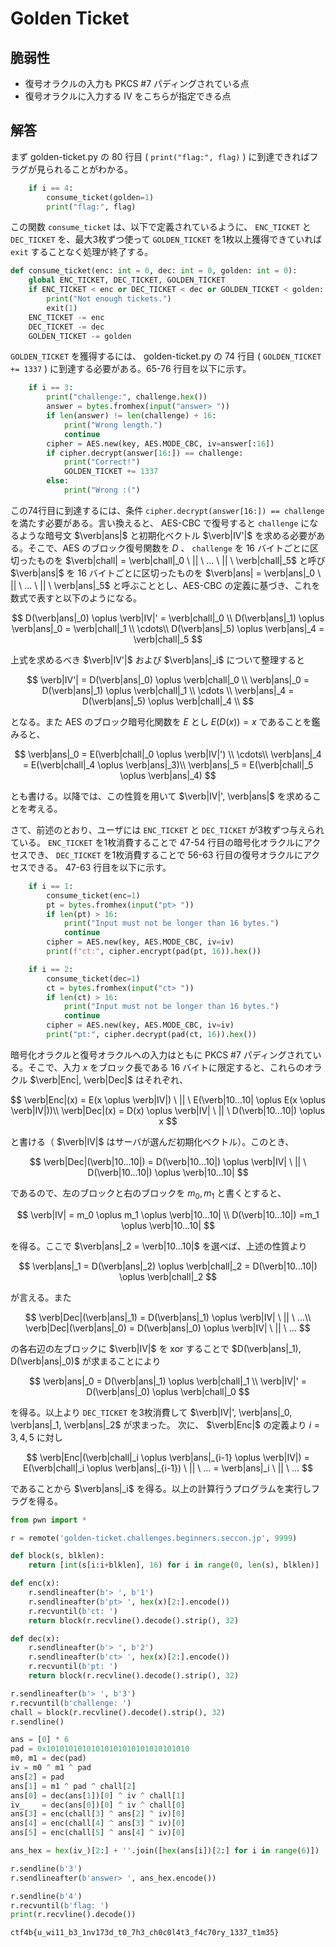 # Golden Ticket

## 脆弱性

* 復号オラクルの入力も PKCS \#7 パディングされている点
* 復号オラクルに入力する IV をこちらが指定できる点

## 解答

まず golden-ticket.py の 80 行目 ( `print("flag:", flag)` ) に到達できればフラグが見られることがわかる。

```py
    if i == 4:
        consume_ticket(golden=1)
        print("flag:", flag)
```

この関数 `consume_ticket` は、以下で定義されているように、 `ENC_TICKET` と `DEC_TICKET` を、最大3枚ずつ使って `GOLDEN_TICKET` を1枚以上獲得できていれば `exit` することなく処理が終了する。

```py
def consume_ticket(enc: int = 0, dec: int = 0, golden: int = 0):
    global ENC_TICKET, DEC_TICKET, GOLDEN_TICKET
    if ENC_TICKET < enc or DEC_TICKET < dec or GOLDEN_TICKET < golden:
        print("Not enough tickets.")
        exit(1)
    ENC_TICKET -= enc
    DEC_TICKET -= dec
    GOLDEN_TICKET -= golden
```

`GOLDEN_TICKET` を獲得するには、 golden-ticket.py の 74 行目 ( `GOLDEN_TICKET += 1337` ) に到達する必要がある。65-76 行目を以下に示す。

```py
    if i == 3:
        print("challenge:", challenge.hex())
        answer = bytes.fromhex(input("answer> "))
        if len(answer) != len(challenge) + 16:
            print("Wrong length.")
            continue
        cipher = AES.new(key, AES.MODE_CBC, iv=answer[:16])
        if cipher.decrypt(answer[16:]) == challenge:
            print("Correct!")
            GOLDEN_TICKET += 1337
        else:
            print("Wrong :(")
```

この74行目に到達するには、条件 `cipher.decrypt(answer[16:]) == challenge` を満たす必要がある。言い換えると、 AES-CBC で復号すると `challenge` になるような暗号文 $\verb|ans|$ と初期化ベクトル $\verb|IV'|$ を求める必要がある。そこで、AES のブロック復号関数を $D$ 、 `challenge` を 16 バイトごとに区切ったものを $\verb|chall| = \verb|chall|_0 \ || \ ... \ || \ \verb|chall|_5$ と呼び $\verb|ans|$ を 16 バイトごとに区切ったものを $\verb|ans| = \verb|ans|_0 \ || \ ... \ || \ \verb|ans|_5$ と呼ぶこととし、AES-CBC の定義に基づき、これを数式で表すと以下のようになる。

$$
D(\verb|ans|_0) \oplus \verb|IV|' = \verb|chall|_0 \\
D(\verb|ans|_1) \oplus \verb|ans|_0 = \verb|chall|_1 \\
\cdots\\
D(\verb|ans|_5) \oplus \verb|ans|_4 = \verb|chall|_5
$$

上式を求めるべき $\verb|IV'|$ および $\verb|ans|_i$ について整理すると

$$
\verb|IV'| = D(\verb|ans|_0) \oplus \verb|chall|_0 \\
\verb|ans|_0 = D(\verb|ans|_1) \oplus \verb|chall|_1 \\
\cdots \\
\verb|ans|_4 = D(\verb|ans|_5) \oplus \verb|chall|_4 \\
$$

となる。また AES のブロック暗号化関数を $E$ とし $E(D(x)) = x$ であることを鑑みると、

$$
\verb|ans|_0 =  E(\verb|chall|_0 \oplus \verb|IV|') \\
\cdots\\
\verb|ans|_4 = E(\verb|chall|_4 \oplus \verb|ans|_3)\\
\verb|ans|_5 = E(\verb|chall|_5 \oplus \verb|ans|_4)
$$

とも書ける。以降では、この性質を用いて $\verb|IV|', \verb|ans|$ を求めることを考える。

さて、前述のとおり、ユーザには `ENC_TICKET` と `DEC_TICKET` が3枚ずつ与えられている。 `ENC_TICKET` を1枚消費することで 47-54 行目の暗号化オラクルにアクセスでき、 `DEC_TICKET` を1枚消費することで 56-63 行目の復号オラクルにアクセスできる。 47-63 行目を以下に示す。

```py
    if i == 1:
        consume_ticket(enc=1)
        pt = bytes.fromhex(input("pt> "))
        if len(pt) > 16:
            print("Input must not be longer than 16 bytes.")
            continue
        cipher = AES.new(key, AES.MODE_CBC, iv=iv)
        print(f"ct:", cipher.encrypt(pad(pt, 16)).hex())

    if i == 2:
        consume_ticket(dec=1)
        ct = bytes.fromhex(input("ct> "))
        if len(ct) > 16:
            print("Input must not be longer than 16 bytes.")
            continue
        cipher = AES.new(key, AES.MODE_CBC, iv=iv)
        print("pt:", cipher.decrypt(pad(ct, 16)).hex())
```

暗号化オラクルと復号オラクルへの入力はともに PKCS \#7 パディングされている。そこで、入力 $x$ をブロック長である 16 バイトに限定すると、これらのオラクル $\verb|Enc|, \verb|Dec|$ はそれぞれ、

$$
\verb|Enc|(x) = E(x \oplus \verb|IV|) \ || \ E(\verb|10...10| \oplus E(x \oplus \verb|IV|))\\
\verb|Dec|(x) = D(x) \oplus \verb|IV| \ || \ D(\verb|10...10|) \oplus x
$$

と書ける（ $\verb|IV|$ はサーバが選んだ初期化ベクトル）。このとき、 

$$
\verb|Dec|(\verb|10...10|) =  D(\verb|10...10|) \oplus \verb|IV|  \ || \ D(\verb|10...10|) \oplus \verb|10...10|
$$

であるので、左のブロックと右のブロックを $m_0, m_1$ と書くとすると、

$$
\verb|IV| = m_0 \oplus m_1 \oplus \verb|10...10|  \\
D(\verb|10...10|) =m_1 \oplus \verb|10...10|
$$ 

を得る。ここで $\verb|ans|_2 = \verb|10...10|$ を選べば、上述の性質より

$$
\verb|ans|_1 = D(\verb|ans|_2) \oplus \verb|chall|_2 = D(\verb|10...10|) \oplus \verb|chall|_2
$$

が言える。また

$$
\verb|Dec|(\verb|ans|_1) = D(\verb|ans|_1) \oplus \verb|IV| \ || \ ...\\
\verb|Dec|(\verb|ans|_0) = D(\verb|ans|_0) \oplus \verb|IV| \ || \ ...
$$

の各右辺の左ブロックに $\verb|IV|$ を xor することで $D(\verb|ans|_1), D(\verb|ans|_0)$ が求まることにより

$$
\verb|ans|_0 = D(\verb|ans|_1) \oplus \verb|chall|_1 \\
\verb|IV|' = D(\verb|ans|_0) \oplus \verb|chall|_0
$$

を得る。以上より `DEC_TICKET` を3枚消費して $\verb|IV|', \verb|ans|_0, \verb|ans|_1, \verb|ans|_2$ が求まった。 次に、 $\verb|Enc|$ の定義より $i = 3, 4, 5$ に対し

$$
\verb|Enc|(\verb|chall|_i \oplus \verb|ans|_{i-1} \oplus \verb|IV|) = E(\verb|chall|_i \oplus \verb|ans|_{i-1}) \ || \ ... = \verb|ans|_i \ || \ ...
$$

であることから $\verb|ans|_i$ を得る。以上の計算行うプログラムを実行しフラグを得る。

```py
from pwn import *

r = remote('golden-ticket.challenges.beginners.seccon.jp', 9999)

def block(s, blklen):
    return [int(s[i:i+blklen], 16) for i in range(0, len(s), blklen)]

def enc(x):
    r.sendlineafter(b'> ', b'1')
    r.sendlineafter(b'pt> ', hex(x)[2:].encode())
    r.recvuntil(b'ct: ')
    return block(r.recvline().decode().strip(), 32)

def dec(x):
    r.sendlineafter(b'> ', b'2')
    r.sendlineafter(b'ct> ', hex(x)[2:].encode())
    r.recvuntil(b'pt: ')
    return block(r.recvline().decode().strip(), 32)

r.sendlineafter(b'> ', b'3')
r.recvuntil(b'challenge: ')
chall = block(r.recvline().decode().strip(), 32)
r.sendline()

ans = [0] * 6
pad = 0x10101010101010101010101010101010
m0, m1 = dec(pad)
iv = m0 ^ m1 ^ pad
ans[2] = pad 
ans[1] = m1 ^ pad ^ chall[2] 
ans[0] = dec(ans[1])[0] ^ iv ^ chall[1]
iv_    = dec(ans[0])[0] ^ iv ^ chall[0]
ans[3] = enc(chall[3] ^ ans[2] ^ iv)[0]
ans[4] = enc(chall[4] ^ ans[3] ^ iv)[0]
ans[5] = enc(chall[5] ^ ans[4] ^ iv)[0]

ans_hex = hex(iv_)[2:] + ''.join([hex(ans[i])[2:] for i in range(6)])

r.sendline(b'3')
r.sendlineafter(b'answer> ', ans_hex.encode())

r.sendline(b'4')
r.recvuntil(b'flag: ')
print(r.recvline().decode())
```

```
ctf4b{u_wi11_b3_1nv173d_t0_7h3_ch0c0l4t3_f4c70ry_1337_t1m35}
```
